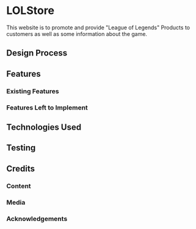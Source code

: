 # LOLStore
This website is to promote and provide "League of Legends" Products to customers as well as some information about the game.
 
## Design Process
 


## Features

 
### Existing Features




### Features Left to Implement


## Technologies Used




## Testing



## Credits

### Content


### Media


### Acknowledgements

